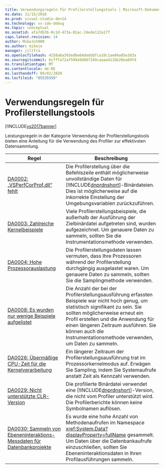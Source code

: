 ```yaml
---
title: Verwendungsregeln für Profilerstellungstools | Microsoft-Dokumentation
ms.date: 11/15/2016
ms.prod: visual-studio-dev14
ms.technology: vs-ide-debug
ms.topic: conceptual
ms.assetid: afa7db3b-8c1d-473a-81ac-24ede112a17f
caps.latest.revision: 14
author: MikeJo5000
ms.author: mikejo
manager: jillfra
ms.openlocfilehash: 4158a6a393ed6e64dedddfca10c1ae04a95e3d3a
ms.sourcegitcommit: 6cfffa72af599a9d667249caaaa411bb28ea69fd
ms.translationtype: MT
ms.contentlocale: de-DE
ms.lasthandoff: 09/02/2020
ms.locfileid: "85535550"
---
```

# <a name="profiling-tools-usage-rules"></a>Verwendungsregeln für Profilerstellungstools
[!INCLUDE[vs2017banner](../includes/vs2017banner.md)]

Leistungsregeln in der Kategorie Verwendung der Profilerstellungstools bieten eine Anleitung für die Verwendung des Profiler zur effektivsten Datensammlung.  
  
|Regel|Beschreibung|  
|-|-|  
|[DA0002: „VSPerfCorProf.dll“ fehlt](../profiling/da0002-vsperfcorprof-dll-is-missing.md)|Die Profilerstellung über die Befehlszeile enthält möglicherweise unvollständige Daten für [!INCLUDE[dnprdnshort](../includes/dnprdnshort-md.md)]-Binärdateien. Dies ist möglicherweise auf die inkorrekte Einstellung der Umgebungsvariablen zurückzuführen.|  
|[DA0003: Zahlreiche Kernelbeispiele](../profiling/da0003-many-kernel-samples.md)|Viele Profilerstellungsbeispiele, die außerhalb der Ausführung der Zielbinärdatei aufgetreten sind, wurden aufgezeichnet. Um genauere Daten zu sammeln, sollten Sie die Instrumentationsmethode verwenden.|  
|[DA0004: Hohe Prozessorauslastung](../profiling/da0004-high-processor-usage.md)|Die Profilerstellungsdaten lassen vermuten, dass Ihre Prozessoren während der Profilerstellung durchgängig ausgelastet waren. Um genauere Daten zu sammeln, sollten Sie die Samplingmethode verwenden.|  
|[DA0008: Es wurden nur wenige Beispiele aufgelistet](../profiling/da0008-few-samples-collected.md)|Die Anzahl der bei der Profilerstellungsausführung erfassten Beispiele war nicht hoch genug, um statistisch signifikant zu sein. Sie sollten möglicherweise erneut ein Profil erstellen und die Anwendung für einen längeren Zeitraum ausführen. Sie können auch die Instrumentationsmethode verwenden, um Daten zu sammeln.|  
|[DA0026: Übermäßige CPU-Zeit für die Kernelverarbeitung](../profiling/da0026-excessive-kernel-cpu-time-processing.md)|Ein längerer Zeitraum der Profilerstellungsausführung trat im Prozessorkernelmodus auf. Erwägen Sie Sampling, indem Sie Systemaufrufe anstatt Zeit als Kennzahl verwenden.|  
|[DA0029: Nicht unterstützte CLR-Version](../profiling/da0029-unsupported-clr-version.md)|Die profilierte Binärdatei verwendet eine [!INCLUDE[dnprdnshort](../includes/dnprdnshort-md.md)]-Version, die nicht vom Profiler unterstützt wird. Die Profilerberichte können keine Symbolnamen auflösen.|  
|[DA0030: Sammeln von Ebeneninteraktions-Messdaten für Datenbankprojekte](../profiling/da0030-gather-tier-interaction-measurements-for-database-projects.md)|Es wurde eine hohe Anzahl von Methodenaufrufen im Namespace <xref:System.Data?displayProperty=fullName> gesammelt. Um Daten über die Datenbankaufrufe einzuschließen, sollten Sie Ebeneninteraktionsdaten in Ihren Profilausführungen sammeln.|
